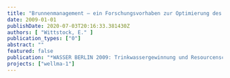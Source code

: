 ```yaml
---
title: "Brunnenmanagement – ein Forschungsvorhaben zur Optimierung des Betriebs von Brunnenanlagen"
date: 2009-01-01
publishDate: 2020-07-03T20:16:33.381430Z
authors: [ "Wittstock, E." ]
publication_types: ["0"]
abstract: ""
featured: false
publication: "*WASSER BERLIN 2009: Trinkwassergewinnung und Resourcenschutz - Fachtagung des Kompetenzzentrum Wasser Berlin im Rahmen der Wasser Berlin 2009*"
projects: ["wellma-1"]
---
```


